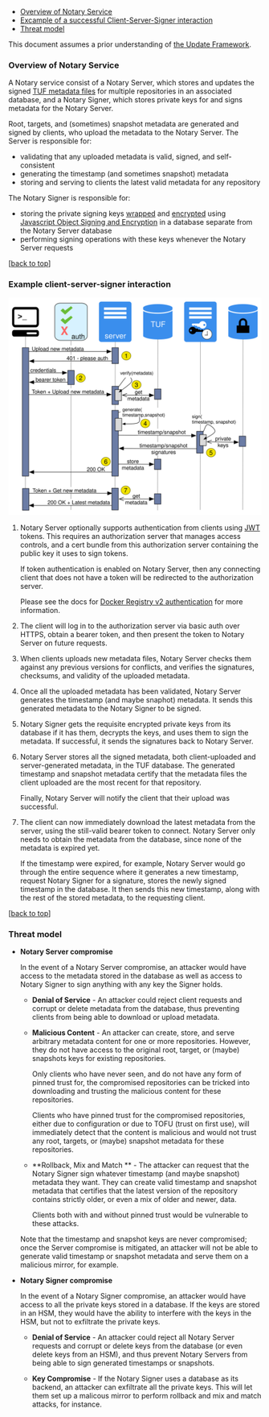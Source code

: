<!--[metadata]>
+++
title = "Notary Service Architecture"
description = "How the three requisite notary components interact"
keywords = ["docker, notary, notary-client, docker content trust, content trust, notary-server, notary server, notary-signer, notary signer, notary architecture"]
[menu.main]
parent="mn_notary"
weight=3
+++
<![end-metadata]-->

<a name="top"></a>

- [Overview of Notary Service](#overview)
- [Excample of a successful Client-Server-Signer interaction](#information-flow)
- [Threat model](#threat-model)

This document assumes a prior understanding of
[the Update Framework](https://theupdateframework.github.io/).

### Overview of Notary Service <a name="overview"></a>

A Notary service consist of a Notary Server, which stores and updates the signed
[TUF metadata files](
https://github.com/theupdateframework/tuf/blob/develop/docs/tuf-spec.txt#L348)
for multiple repositories in an associated database, and a Notary Signer, which
stores private keys for and signs metadata for the Notary Server.

Root, targets, and (sometimes) snapshot metadata are generated and signed by
clients, who upload the metadata to the Notary Server.  The Server is
responsible for:

- validating that any uploaded metadata is valid, signed, and self-consistent
- generating the timestamp (and sometimes snapshot) metadata
- storing and serving to clients the latest valid metadata for any repository

The Notary Signer is responsible for:

- storing the private signing keys
[wrapped](
https://tools.ietf.org/html/draft-ietf-jose-json-web-algorithms-31#section-4.4)
and [encrypted](
https://tools.ietf.org/html/draft-ietf-jose-json-web-algorithms-31#section-4.8)
using [Javascript Object Signing and Encryption](
https://github.com/dvsekhvalnov/jose2go) in a database separate from the
Notary Server database
- performing signing operations with these keys whenever the Notary Server requests

[[back to top](#top)]

### Example client-server-signer interaction <a name="information-flow"></a>

![Notary Server Sequence Diagram](metadata-sequence.svg)

1. Notary Server optionally supports authentication from clients using
   [JWT](http://jwt.io/) tokens.  This requires an authorization server that
   manages access controls, and a cert bundle from this authorization server
   containing the public key it uses to sign tokens.

   If token authentication is enabled on Notary Server, then any connecting
   client that does not have a token will be redirected to the authorization
   server.

   Please see the docs for [Docker Registry v2 authentication](
   https://github.com/docker/distribution/blob/master/docs/spec/auth/token.md)
   for more information.

2. The client will log in to the authorization server via basic auth over HTTPS,
   obtain a bearer token, and then present the token to Notary Server on future
   requests.

3. When clients uploads new metadata files, Notary Server checks them against
   any previous versions for conflicts, and verifies the signatures, checksums,
   and validity of the uploaded metadata.

4. Once all the uploaded metadata has been validated, Notary Server
   generates the timestamp (and maybe snaphot) metadata.  It sends this
   generated metadata to the Notary Signer to be signed.

5. Notary Signer gets the requisite encrypted private keys from its database if
   it has them, decrypts the keys, and uses them to sign the metadata.  If
   successful, it sends the signatures back to Notary Server.

6. Notary Server stores all the signed metadata, both client-uploaded and
   server-generated metadata, in the TUF database. The generated timestamp and
   snapshot metadata certify that the metadata files the client uploaded are the
   most recent for that repository.

   Finally, Notary Server will notify the client that their upload was successful.

7. The client can now immediately download the latest metadata from the server,
   using the still-valid bearer token to connect.  Notary Server only needs to
   obtain the metadata from the database, since none of the metadata is expired
   yet.

   If the timestamp were expired, for example, Notary Server would go through
   the entire sequence where it generates a new timestamp, request Notary Signer
   for a signature, stores the newly signed timestamp in the database.  It then
   sends this new timestamp, along with the rest of the stored metadata, to the
   requesting client.


[[back to top](#top)]

### Threat model <a name="threat-model"></a>

- **Notary Server compromise**

	In the event of a Notary Server compromise, an attacker would have access to
	the metadata stored in the database as well as access to Notary Signer to
   sign anything with any key the Signer holds.

	- **Denial of Service** - An attacker could reject client requests and corrupt
   	or delete metadata from the database, thus preventing clients from being
      able to download or upload metadata.

	- **Malicious Content** - An attacker can create, store, and serve arbitrary
      metadata content for one or more repositories.  However, they do not have
      access to the original root, target, or (maybe) snapshots keys for
      existing repositories.

      Only clients who have never seen, and do not have any form of pinned trust
      for, the compromised repositories can be tricked into downloading and
      trusting the malicious content for these repositories.

      Clients who have pinned trust for the compromised repositories, either
      due to configuration or due to TOFU (trust on first use), will immediately
      detect that the content is malicious and would not trust any root, targets,
      or (maybe) snapshot metadata for these repositories.

   - **Rollback, Mix and Match ** - The attacker can request that
      the Notary Signer sign whatever timestamp (and maybe snapshot) metadata
      they want.  They can create valid timestamp and snapshot metadata that
      certifies that the latest version of the repository contains
      strictly older, or even a mix of older and newer, data.

      Clients both with and without pinned trust would be vulnerable to these
      attacks.

   Note that the timestamp and snapshot keys are never compromised; once the
   Server compromise is mitigated, an attacker will not be able to generate
   valid timestamp or snapshot metadata and serve them on a malicious mirror, for
   example.

- **Notary Signer compromise**

   In the event of a Notary Signer compromise, an attacker would have access to
   all the private keys stored in a database.  If the keys are stored in an HSM,
   they would have the ability to interfere with the keys in the HSM, but not
   to exfiltrate the private keys.

   - **Denial of Service** - An attacker could reject all Notary Server requests
      and corrupt or delete keys from the database (or even delete keys from an
      HSM), and thus prevent Notary Servers from being able to sign generated
      timestamps or snapshots.

   - **Key Compromise** - If the Notary Signer uses a database as its backend,
      an attacker can exfiltrate all the private keys.  This will let them set
      up a malicous mirror to perform rollback and mix and match attacks,
      for instance.

